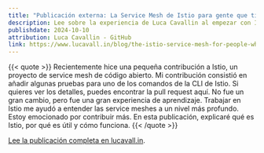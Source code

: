 ```yaml
---
title: "Publicación externa: La Service Mesh de Istio para gente que tiene cosas que hacer"
description: Lee sobre la experiencia de Luca Cavallin al empezar con Istio.
publishdate: 2024-10-10
attribution: Luca Cavallin - GitHub
link: https://www.lucavall.in/blog/the-istio-service-mesh-for-people-who-have-stuff-to-do
---
```


{{< quote >}}
Recientemente hice una pequeña contribución a Istio, un proyecto de service mesh de código abierto. Mi contribución consistió en añadir algunas pruebas para uno de los comandos de la CLI de Istio. Si quieres ver los detalles, puedes encontrar la pull request aquí. No fue un gran cambio, pero fue una gran experiencia de aprendizaje. Trabajar en Istio me ayudó a entender las service meshes a un nivel más profundo. Estoy emocionado por contribuir más. En esta publicación, explicaré qué es Istio, por qué es útil y cómo funciona.
{{< /quote >}}

[Lee la publicación completa en lucavall.in](https://www.lucavall.in/blog/the-istio-service-mesh-for-people-who-have-stuff-to-do).
